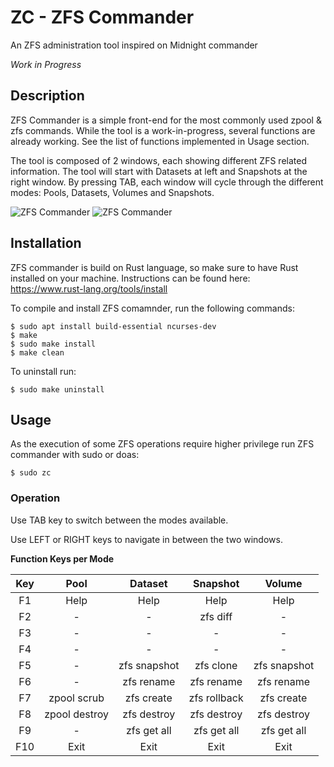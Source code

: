 # ZC - ZFS Commander
An ZFS administration tool inspired on Midnight commander

*Work in Progress*

## Description

ZFS Commander is a simple front-end for the most commonly used zpool & zfs commands. While the tool is a work-in-progress, 
several functions are already working. See the list of functions implemented in Usage section.

The tool is composed of 2 windows, each showing different ZFS related information. The tool will start with Datasets at left
and Snapshots at the right window. By pressing TAB, each window will cycle through the different modes: Pools, Datasets, 
Volumes and Snapshots.

![ZFS Commander](https://github.com/manoeldesouza/zc/blob/master/screenshots/zc-draft-01.png)
![ZFS Commander](https://github.com/manoeldesouza/zc/blob/master/screenshots/zc-draft-02.png)


## Installation 

ZFS commander is build on Rust language, so make sure to have Rust installed on your machine.
Instructions can be found here: https://www.rust-lang.org/tools/install 

To compile and install ZFS comamnder, run the following commands:

    $ sudo apt install build-essential ncurses-dev
    $ make
    $ sudo make install
    $ make clean

To uninstall run:

    $ sudo make uninstall


## Usage

As the execution of some ZFS operations require higher privilege run ZFS commander with sudo or doas:

    $ sudo zc


### Operation

Use TAB key to switch between the modes available. 

Use LEFT or RIGHT keys to navigate in between the two windows.

**Function Keys per Mode**

|  Key  |       Pool      |    Dataset    |    Snapshot   |     Volume    |
|:-----:|:---------------:|:-------------:|:-------------:|:-------------:|
|  F1   |       Help      |      Help     |      Help     |      Help     |
|  F2   |         -       |        -      |    zfs diff   |        -      |
|  F3   |         -       |        -      |        -      |        -      |
|  F4   |         -       |        -      |        -      |        -      |
|  F5   |         -       |  zfs snapshot |   zfs clone   |  zfs snapshot |
|  F6   |         -       |   zfs rename  |   zfs rename  |   zfs rename  |
|  F7   |   zpool scrub   |   zfs create  |  zfs rollback |   zfs create  |
|  F8   |  zpool destroy  |  zfs destroy  |  zfs destroy  |  zfs destroy  |
|  F9   |         -       |  zfs get all  |  zfs get all  |  zfs get all  |
|  F10  |       Exit      |      Exit     |      Exit     |      Exit     |
